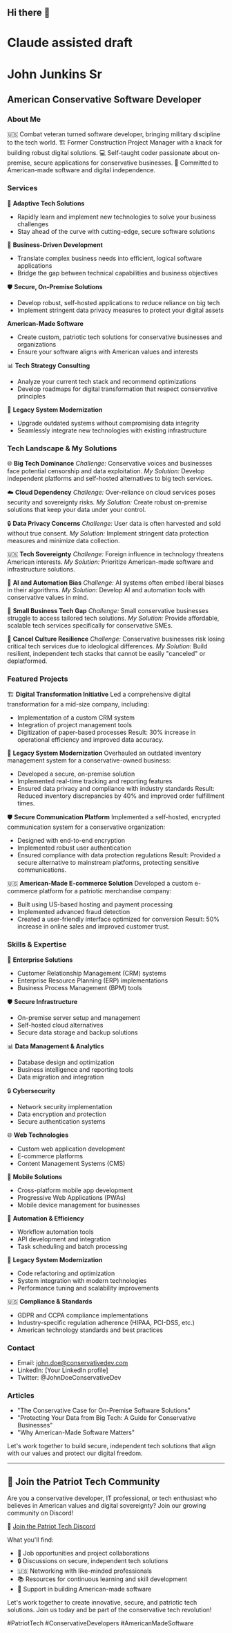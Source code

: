 ## Hi there 👋

<!--
**jajunk/jajunk** is a ✨ _special_ ✨ repository because its `README.md` (this file) appears on your GitHub profile.

Here are some ideas to get you started:

- 🔭 I’m currently working on ...
- 🌱 I’m currently learning ...
- 👯 I’m looking to collaborate on ...
- 🤔 I’m looking for help with ...
- 💬 Ask me about ...
- 📫 How to reach me: ...
- 😄 Pronouns: ...
- ⚡ Fun fact: ...
-->



# Claude assisted draft
# John Junkins Sr
## American Conservative Software Developer

### About Me
🇺🇸 Combat veteran turned software developer, bringing military discipline to the tech world.
🏗️ Former Construction Project Manager with a knack for building robust digital solutions.
💻 Self-taught coder passionate about on-premise, secure applications for conservative businesses.
🦅 Committed to American-made software and digital independence.

### Services

🚀 **Adaptive Tech Solutions**
- Rapidly learn and implement new technologies to solve your business challenges
- Stay ahead of the curve with cutting-edge, secure software solutions

💼 **Business-Driven Development**
- Translate complex business needs into efficient, logical software applications
- Bridge the gap between technical capabilities and business objectives

🛡️ **Secure, On-Premise Solutions**
- Develop robust, self-hosted applications to reduce reliance on big tech
- Implement stringent data privacy measures to protect your digital assets

**American-Made Software**
- Create custom, patriotic tech solutions for conservative businesses and organizations
- Ensure your software aligns with American values and interests

📊 **Tech Strategy Consulting**
- Analyze your current tech stack and recommend optimizations
- Develop roadmaps for digital transformation that respect conservative principles

🔧 **Legacy System Modernization**
- Upgrade outdated systems without compromising data integrity
- Seamlessly integrate new technologies with existing infrastructure

### Tech Landscape & My Solutions

🌐 **Big Tech Dominance**
*Challenge:* Conservative voices and businesses face potential censorship and data exploitation.
*My Solution:* Develop independent platforms and self-hosted alternatives to big tech services.

☁️ **Cloud Dependency**
*Challenge:* Over-reliance on cloud services poses security and sovereignty risks.
*My Solution:* Create robust on-premise solutions that keep your data under your control.

🔒 **Data Privacy Concerns**
*Challenge:* User data is often harvested and sold without true consent.
*My Solution:* Implement stringent data protection measures and minimize data collection.

🇺🇸 **Tech Sovereignty**
*Challenge:* Foreign influence in technology threatens American interests.
*My Solution:* Prioritize American-made software and infrastructure solutions.

🤖 **AI and Automation Bias**
*Challenge:* AI systems often embed liberal biases in their algorithms.
*My Solution:* Develop AI and automation tools with conservative values in mind.

💼 **Small Business Tech Gap**
*Challenge:* Small conservative businesses struggle to access tailored tech solutions.
*My Solution:* Provide affordable, scalable tech services specifically for conservative SMEs.

🎯 **Cancel Culture Resilience**
*Challenge:* Conservative businesses risk losing critical tech services due to ideological differences.
*My Solution:* Build resilient, independent tech stacks that cannot be easily "canceled" or deplatformed.

### Featured Projects

🏗️ **Digital Transformation Initiative**
Led a comprehensive digital transformation for a mid-size company, including:
- Implementation of a custom CRM system
- Integration of project management tools
- Digitization of paper-based processes
Result: 30% increase in operational efficiency and improved data accuracy.

🔄 **Legacy System Modernization**
Overhauled an outdated inventory management system for a conservative-owned business:
- Developed a secure, on-premise solution
- Implemented real-time tracking and reporting features
- Ensured data privacy and compliance with industry standards
Result: Reduced inventory discrepancies by 40% and improved order fulfillment times.

🛡️ **Secure Communication Platform**
Implemented a self-hosted, encrypted communication system for a conservative organization:
- Designed with end-to-end encryption
- Implemented robust user authentication
- Ensured compliance with data protection regulations
Result: Provided a secure alternative to mainstream platforms, protecting sensitive communications.

🇺🇸 **American-Made E-commerce Solution**
Developed a custom e-commerce platform for a patriotic merchandise company:
- Built using US-based hosting and payment processing
- Implemented advanced fraud detection
- Created a user-friendly interface optimized for conversion
Result: 50% increase in online sales and improved customer trust.

### Skills & Expertise

🏢 **Enterprise Solutions**
- Customer Relationship Management (CRM) systems
- Enterprise Resource Planning (ERP) implementations
- Business Process Management (BPM) tools

🛡️ **Secure Infrastructure**
- On-premise server setup and management
- Self-hosted cloud alternatives
- Secure data storage and backup solutions

📊 **Data Management & Analytics**
- Database design and optimization
- Business intelligence and reporting tools
- Data migration and integration

🔒 **Cybersecurity**
- Network security implementation
- Data encryption and protection
- Secure authentication systems

🌐 **Web Technologies**
- Custom web application development
- E-commerce platforms
- Content Management Systems (CMS)

📱 **Mobile Solutions**
- Cross-platform mobile app development
- Progressive Web Applications (PWAs)
- Mobile device management for businesses

🤖 **Automation & Efficiency**
- Workflow automation tools
- API development and integration
- Task scheduling and batch processing

🔧 **Legacy System Modernization**
- Code refactoring and optimization
- System integration with modern technologies
- Performance tuning and scalability improvements

🇺🇸 **Compliance & Standards**
- GDPR and CCPA compliance implementations
- Industry-specific regulation adherence (HIPAA, PCI-DSS, etc.)
- American technology standards and best practices

### Contact
- Email: john.doe@conservativedev.com
- LinkedIn: [Your LinkedIn profile]
- Twitter: @JohnDoeConservativeDev

### Articles
- "The Conservative Case for On-Premise Software Solutions"
- "Protecting Your Data from Big Tech: A Guide for Conservative Businesses"
- "Why American-Made Software Matters"

Let's work together to build secure, independent tech solutions that align with our values and protect our digital freedom.

---

## 🦅 Join the Patriot Tech Community

Are you a conservative developer, IT professional, or tech enthusiast who believes in American values and digital sovereignty? Join our growing community on Discord!

🔗 [Join the Patriot Tech Discord](your-discord-invite-link)

What you'll find:
- 💼 Job opportunities and project collaborations
- 🔒 Discussions on secure, independent tech solutions
- 🇺🇸 Networking with like-minded professionals
- 📚 Resources for continuous learning and skill development
- 🤝 Support in building American-made software

Let's work together to create innovative, secure, and patriotic tech solutions. Join us today and be part of the conservative tech revolution!

#PatriotTech #ConservativeDevelopers #AmericanMadeSoftware